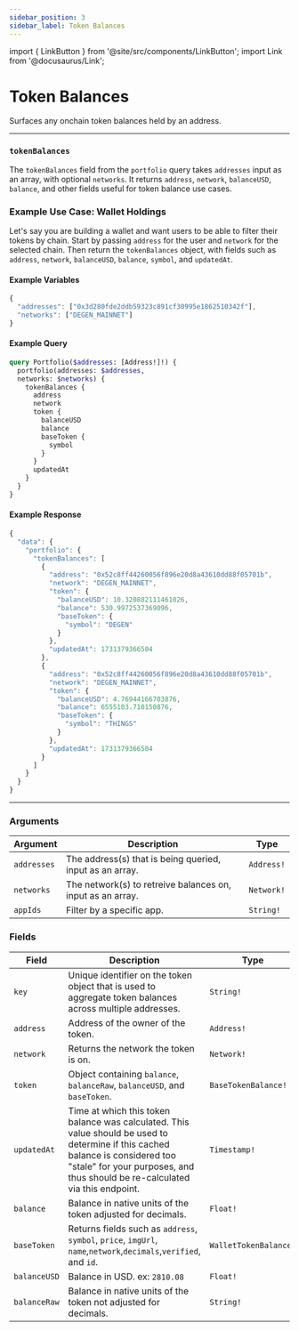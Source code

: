 ```yaml
---
sidebar_position: 3
sidebar_label: Token Balances
---
```


import { LinkButton } from '@site/src/components/LinkButton';
import Link from '@docusaurus/Link';

# Token Balances

Surfaces any onchain token balances held by an address.

---


### `tokenBalances`

The `tokenBalances` field from the `portfolio` query takes `addresses` input as an array, with optional `networks`. It returns `address`, `network`, `balanceUSD`, `balance`, and other fields useful for token balance use cases.

### Example Use Case: Wallet Holdings

Let's say you are building a wallet and want users to be able to filter their tokens by chain. Start by passing `address` for the user and `network` for the selected chain. Then return the `tokenBalances` object, with fields such as `address`, `network`, `balanceUSD`, `balance`, `symbol`, and `updatedAt`.

#### Example Variables

```js
{
  "addresses": ["0x3d280fde2ddb59323c891cf30995e1862510342f"],
  "networks": ["DEGEN_MAINNET"]
}
```

#### Example Query

```graphql
query Portfolio($addresses: [Address!]!) {
  portfolio(addresses: $addresses,
  networks: $networks) {
    tokenBalances {
      address
      network
      token {
        balanceUSD
        balance
        baseToken {
          symbol
        }
      }
      updatedAt
    }
  }
}
```


#### Example Response

```js
{
  "data": {
    "portfolio": {
      "tokenBalances": [
        {
          "address": "0x52c8ff44260056f896e20d8a43610dd88f05701b",
          "network": "DEGEN_MAINNET",
          "token": {
            "balanceUSD": 10.320882111461026,
            "balance": 530.9972537369096,
            "baseToken": {
              "symbol": "DEGEN"
            }
          },
          "updatedAt": 1731379366504
        },
        {
          "address": "0x52c8ff44260056f896e20d8a43610dd88f05701b",
          "network": "DEGEN_MAINNET",
          "token": {
            "balanceUSD": 4.76944166703876,
            "balance": 6555103.710150876,
            "baseToken": {
              "symbol": "THINGS"
            }
          },
          "updatedAt": 1731379366504
        }
      ]
    }
  }
}
```

<LinkButton href="./sandbox" type="primary" buttonCopy="Try in sandbox" />

---


### Arguments

| Argument      | Description | Type |
| ----------- | ----------- | ----------- |
| `addresses`      | The address(s) that is being queried, input as an array.       | `Address!` | 
| `networks`      | The network(s) to retreive balances on, input as an array.      | `Network!` | 
| `appIds`      | Filter by a specific app.       | `String!` | 

### Fields

| Field      | Description | Type |
| ----------- | ----------- | ----------- |
| `key`      | Unique identifier on the token object that is used to aggregate token balances across multiple addresses.       | `String!`       |
| `address`      | Address of the owner of the token.      | `Address!` | 
| `network`      | Returns the network the token is on.       | `Network!` | 
| `token`      | Object containing `balance`, `balanceRaw`, `balanceUSD`, and `baseToken`.       | `BaseTokenBalance!` | 
| `updatedAt`      | Time at which this token balance was calculated. This value should be used to determine if this cached balance is considered too "stale" for your purposes, and thus should be re-calculated via this endpoint.      | `Timestamp!` | 
| `balance`      | Balance in native units of the token adjusted for decimals.        | `Float!` | 
| `baseToken`      | Returns fields such as `address`, `symbol`, `price`, `imgUrl`, `name`,`network`,`decimals`,`verified`, and `id`.        | `WalletTokenBalance!` | 
| `balanceUSD`      | Balance in USD. ex: `2810.08`      | `Float!` | 
| `balanceRaw`      | Balance in native units of the token not adjusted for decimals.       | `String!` | 

